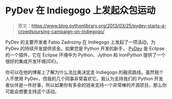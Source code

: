 # PyDev 在 Indiegogo 上发起众包运动

> 原文：<https://www.blog.pythonlibrary.org/2013/03/25/pydev-starts-a-crowdsoursing-campaign-on-indiegogo/>

PyDev 的主要开发者 Fabio Zadrozny 在 Indiegogo 上发起了一项活动，为 PyDev 的持续开发提供资金。如果您是 Python 开发的新手， [PyDev](http://pydev.org/) 是 Eclipse 的一个插件，它在 Eclipse 环境中为 Python、Jython 和 IronPython 提供了一个很好的集成开发环境(IDE)。

你可以在他的博客上了解为什么法比奥决定走 Indiegogo 的融资路线。虽然我个人不使用 PyDev，但我的几个同事非常喜欢它。我认为支持我们的 Python 开发者伙伴是一件好事，所以如果你有多余的钱来支持一个非常棒的开源项目，那么你可能会想要支持这个活动。